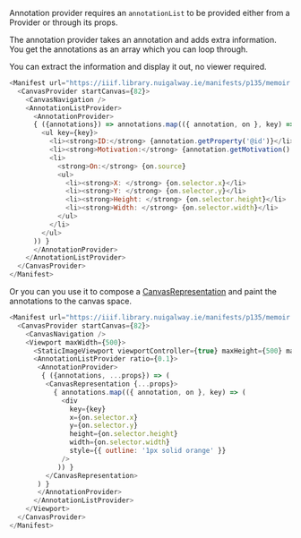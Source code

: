 Annotation provider requires an `annotationList` to be provided either from a 
Provider or through its props.

The annotation provider takes an annotation and adds extra information. You get the
annotations as an array which you can loop through.

You can extract the information and display it out, no viewer required.
```js
<Manifest url="https://iiif.library.nuigalway.ie/manifests/p135/memoir.json">
  <CanvasProvider startCanvas={82}>
    <CanvasNavigation />  
    <AnnotationListProvider>
      <AnnotationProvider>
      { ({annotations}) => annotations.map(({ annotation, on }, key) => (
        <ul key={key}>
          <li><strong>ID:</strong> {annotation.getProperty('@id')}</li>
          <li><strong>Motivation:</strong> {annotation.getMotivation().toString()}</li>
          <li>
            <strong>On:</strong> {on.source}
            <ul>
              <li><strong>X: </strong> {on.selector.x}</li>
              <li><strong>Y: </strong> {on.selector.y}</li>
              <li><strong>Height: </strong> {on.selector.height}</li>
              <li><strong>Width: </strong> {on.selector.width}</li>
            </ul>
          </li>
        </ul>
      )) }
      </AnnotationProvider>
    </AnnotationListProvider>
  </CanvasProvider>
</Manifest>
```


Or you can you use it to compose a [CanvasRepresentation](#canvasrepresentation) and paint 
the annotations to the canvas space. 
```js
<Manifest url="https://iiif.library.nuigalway.ie/manifests/p135/memoir.json">
  <CanvasProvider startCanvas={82}>
    <CanvasNavigation />
    <Viewport maxWidth={500}>
      <StaticImageViewport viewportController={true} maxHeight={500} maxWidth={500} />
      <AnnotationListProvider ratio={0.1}>
       <AnnotationProvider>
        { ({annotations, ...props}) => (
         <CanvasRepresentation {...props}>
           { annotations.map(({ annotation, on }, key) => (
             <div 
               key={key} 
               x={on.selector.x} 
               y={on.selector.y} 
               height={on.selector.height} 
               width={on.selector.width} 
               style={{ outline: '1px solid orange' }}
             />
            )) }
         </CanvasRepresentation>
       ) }
       </AnnotationProvider>
      </AnnotationListProvider>
    </Viewport>
  </CanvasProvider>
</Manifest>
```